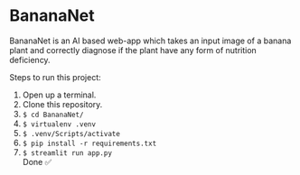 # BananaNet 
BananaNet is an AI based web-app which takes an input image of a banana plant and correctly diagnose if the plant have any form of nutrition deficiency.

Steps to run this project:
1. Open up a terminal.
2. Clone this repository.
3. ```$ cd BananaNet/```
4. ```$ virtualenv .venv```
5. ```$ .venv/Scripts/activate```
6. ```$ pip install -r requirements.txt```
7. ```$ streamlit run app.py```\
Done ✅
